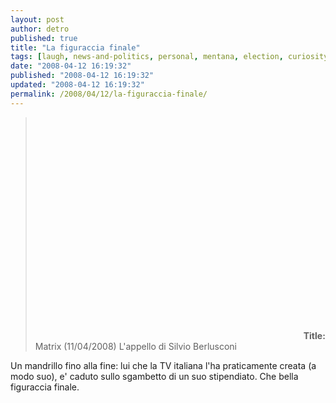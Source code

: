 ```yaml
---
layout: post
author: detro
published: true
title: "La figuraccia finale"
tags: [laugh, news-and-politics, personal, mentana, election, curiosity, 2008, italian, berlusconi, matrix]
date: "2008-04-12 16:19:32"
published: "2008-04-12 16:19:32"
updated: "2008-04-12 16:19:32"
permalink: /2008/04/12/la-figuraccia-finale/
---
```


<blockquote><object width="425" height="355"><param name="movie" value="http://www.youtube.com/v/ZRYGIutTe-0&hl=en"></param><param name="wmode" value="transparent"></param><embed src="http://www.youtube.com/v/ZRYGIutTe-0&hl=en" type="application/x-shockwave-flash" wmode="transparent" width="425" height="355"></embed></object>
<strong>Title:</strong> Matrix (11/04/2008) L'appello di Silvio Berlusconi
</blockquote>

Un mandrillo fino alla fine: lui che la TV italiana l'ha praticamente creata (a modo suo), e' caduto sullo sgambetto di un suo stipendiato. Che bella figuraccia finale.


